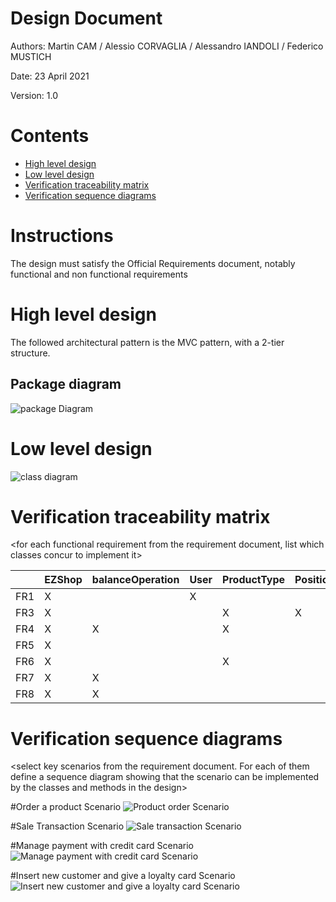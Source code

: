 # Design Document 


Authors: Martin CAM / Alessio CORVAGLIA / Alessandro IANDOLI / Federico MUSTICH

Date: 23 April 2021

Version: 1.0


# Contents

- [High level design](#package-diagram)
- [Low level design](#class-diagram)
- [Verification traceability matrix](#verification-traceability-matrix)
- [Verification sequence diagrams](#verification-sequence-diagrams)

# Instructions

The design must satisfy the Official Requirements document, notably functional and non functional requirements

# High level design 

The followed architectural pattern is the MVC pattern, with a 2-tier structure. 

## Package diagram
![package Diagram](http://www.plantuml.com/plantuml/png/SoWkIImgAStDuIf8JCvEJ4zLK7AD2ix8Br1IgEPIKE2gHOYxXtgYIN51-0fwUdOAS5akXzIy5A210000)




# Low level design

![class diagram](http://www.plantuml.com/plantuml/png/bLNDRjim3BxhAOoSjW4jrZTeaxH0W67DqlIocognYL1PyYIvWn7itMTJZAL9GO7rK9CVF_wG8f5R7xWBVQkPqDpxvlxdqz5s9-R0G_ZqcGa7FC2p1pSg4ZJCoW72dTQJugD6UDz9yjYfmp5CHcqFoiIlxLFKhREo5s4_T33x4KR92Wxbp31AdI7BOSdToageB7uvhC4BfxgWh9ap_kYv2IeCgGJh5J6Kzptim3g9hNLyU9p41viqD3WG8mUrE-VKEzTpiGXwxETL6LZrFjWMdLehrUkG0Eeu0HJX3FXvS2lkvAXmvxWuJihULd6tLfdW7mrnyPcVk8QzuyPpGGroASyJifErdFk3iotXlElqi5PUsDw47G-mjqIwR2GtOTkk3n3B6GTtXhNrKDL3oH5NuWr274AfHtavVE_R5t3dxdOGUcV-ZUSGItM2aIKjfRqSG81wXnNtnoqVMZ0X0nr85QO1asbEMD8HgzcqDqkkkH7mZDiNEunaVsVa6bv68GsIo2FmXz7DJhVMd5W_VZOIFuQtmBhHzjiwoPpLaDZPHPnOC_vr4TZ8N9ik27MPJeRiIi0MtBDH0G5Z0tYKVj4bPRdeb9gOYIklORD6sN7nHgA6Tz2ZFBlXpQ2FTHARAlAcNAFe0m-zJzxdKy2SWfJO7SvbIfdOt-p0THYcTw4gnIYUXu5RY-B8LGS3CdaMsqlUmN42Dh91P7hLQ5AKNLWVOdpS17oBICqkg2oWRBFQrfZVbV16_cyLPQOisBq9RcXE-GCKLSzUjAYF7JW-byVRYJX9aiZn1wTPt2oQgwjcyMM1wrp3-TwoUQyMNw-lYN9JK9ASHy7LOlWVTVACwLYs34LeMggwiCnqEMKrFbO2MI7bKdt4hJU0LSX7eKalgTHtDegwvp9MpQYBgpdLYZ1s2qRshVuB)









# Verification traceability matrix

\<for each functional requirement from the requirement document, list which classes concur to implement it>

|     | EZShop  |  balanceOperation  |  User | ProductType  | Position  | Order  |  TransactionEntry |  ReturnTransaction |  SaleTransaction | LoyaltyCard  | Customer |
|-----|---|---|---|---|---|---|---|---|---|---| --- |
|FR1  | X  |   | X  |   |   |   |   |   |   |   |   |
|FR3  |  X |   |   | X  | X  |   |   |   |   |   |   |
|FR4  |  X | X  |   | X  |   | X  |   |   |   |   |   |
|FR5  |  X |   |   |   |   |   |   |   |   |  X | X  |
|FR6  |  X |   |   | X  |   |   | X  | X  | X  | X  | X  |
|FR7  |  X | X  |   |   |   |   | X  | X  |   |   |   |
|FR8  |  X | X  |   |   |   |   |   |   |   |   |   |









# Verification sequence diagrams 
\<select key scenarios from the requirement document. For each of them define a sequence diagram showing that the scenario can be implemented by the classes and methods in the design>

#Order a product Scenario
![Product order Scenario](http://www.plantuml.com/plantuml/png/TP7BIeCn48NtVOhp0WQyInTI11Skj4LTkHkJgGR-9d4oKVwtDo5U2YNRoJTdlaDMMKcqxAR5qtjCznJeZGL7rxXzQGCiSMnmbtDXH74iYpvlnFx24YS63r7zTePljEluCFNKO4FpGUODJHGihnCBgO-XacVrViWiYi1VUEq0uXz1mQ4aHyg_ZqF7SuDrEuX4tWtLBWmUsKRvgG0IyPyqxQLk9BfYzNbENFdB9cY5AJC-2WNrMejjaJhLzzaDhQuC_llQk4iJQyLN75pzbsy0)

#Sale Transaction Scenario
![Sale transaction Scenario](http://www.plantuml.com/plantuml/png/ZPB1ZXCn44Jl-Ohw0KQ4NHR80Iq43aWW45akt3fs3x7aQPjsMsZ-7ezcDmJ9h3ZNgsgxLBV5IArESREdSWgiUF8QxxyVJYbZX-s0mwB3bAIGiv1aiweBTw38Tt-K7Pvr-6xmLGCT2R8cNvtXIEgIvuqaOqGURTU2E6FKDE4Abd03KePoPZBsg68Xmawil0WFGML1oVj_Fx8TlnxmnYyHeV5fR2bd_wE-vysNSvpXGt6fYi7I-GTXH5OkB9SPNrRnRixS_3S3th5Jfi9dsyzAOi7cHm-_w1qk3Rli-U85tSfV3lZAv17JJD5cE5AFmXeeGkfqR7XOkt2rM9fOSQA29DoDUpLW7rFX_vt6zcd7q1zTMzqd4lh1o3HFVpVwO6ZOChRg79SorjX1FwuVtPFwHhV5VSkUZ95J42iNu5kA98u_PrQwRtnxZGzIM0t2lt1S0QGpGU9HrxXxSNFBukiKVmC0)

#Manage payment with credit card Scenario
![Manage payment with credit card Scenario](http://www.plantuml.com/plantuml/png/PS-xIWOn40NWFaznNi205vijP2LOM2a85dPZCii6SmapIU7RkyeAWR-Qudo7cLcra_IHat6aUsJ1rGEUFjxssh3WskAvA4k75mxn62J1dF4CRopUASL0dMUACl8dozHmVw4xCXV5ZyCjkBLur2_q-bzLIemcqREvzFFQEulNNuP6SRxh_6N1lSLBOw4UQu4Exrbr6obzex5iLJ87it898wSV)

#Insert new customer and give a loyalty card Scenario
![Insert new customer and give a loyalty card Scenario](http://www.plantuml.com/plantuml/png/XPBFJiCm38VlUmg_01NXFnpGgehR10TktAmqKoFIkeeTfhuz5fbeYhPoYwpl-zcnl6N1AAaFcmQvyox2nJCqYOLwVJ-1gQ3cJnXTP1emG8k280JIER17R7FaivjZLBsgvg0nqfTl7KFdUHbMzdtvUEzeLFLQrUXG70pkCASSl7HPocGvQsqjfK5Klbd8cEkRlrpPxhQ2rna5-sEtSvFYKtSdqPEVk5_C4MZ281DOZ6NoBfSRhQhoS5ufmRBBOnweP5UdCfSLrCnalI9BJUXtMslxDMOzuVzz6psDNUbXZZktTAFtyAPNW-9f04xMEkPz2c42hUufzYfktT3g7Ny3)
